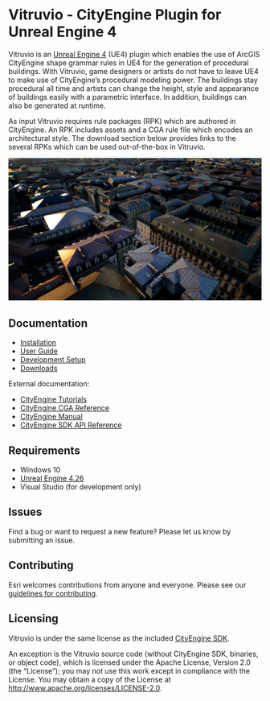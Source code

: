 # Vitruvio - CityEngine Plugin for Unreal Engine 4

Vitruvio is an [Unreal Engine 4](https://www.unrealengine.com/) (UE4) plugin which enables the use of ArcGIS CityEngine shape grammar rules in UE4 for the generation of procedural buildings. With Vitruvio, game designers or artists do not have to leave UE4 to make use of CityEngine’s procedural modeling power. The buildings stay procedural all time and artists can change the height, style and appearance of buildings easily with a parametric interface. In addition, buildings can also be generated at runtime.

As input Vitruvio requires rule packages (RPK) which are authored in CityEngine. An RPK includes assets and a CGA rule file which encodes an architectural style. The download section below provides links to the several RPKs which can be used out-of-the-box in Vitruvio.

![City generated using Vitruvio](doc/img/vitruvio_paris.jpg)

## Documentation

* [Installation](doc/installation.md)
* [User Guide](doc/usage.md)
* [Development Setup](doc/setup.md)
* [Downloads](doc/downloads.md)

External documentation:
* [CityEngine Tutorials](https://doc.arcgis.com/en/cityengine/latest/tutorials/introduction-to-the-cityengine-tutorials.htm)
* [CityEngine CGA Reference](https://doc.arcgis.com/en/cityengine/latest/cga/cityengine-cga-introduction.htm)
* [CityEngine Manual](https://doc.arcgis.com/en/cityengine/latest/help/cityengine-help-intro.htm)
* [CityEngine SDK API Reference](https://esri.github.io/cityengine-sdk/html/index.html)

## Requirements

* Windows 10
* [Unreal Engine 4.26](https://www.unrealengine.com/en-US/download)
* Visual Studio (for development only)

## Issues

Find a bug or want to request a new feature?  Please let us know by submitting an issue.

## Contributing

Esri welcomes contributions from anyone and everyone. Please see our [guidelines for contributing](https://github.com/esri/contributing).


## Licensing

Vitruvio is under the same license as the included [CityEngine SDK](https://github.com/Esri/esri-cityengine-sdk#licensing).

An exception is the Vitruvio source code (without CityEngine SDK, binaries, or object code), which is licensed under the Apache License, Version 2.0 (the “License”); you may not use this work except in compliance with the License. You may obtain a copy of the License at http://www.apache.org/licenses/LICENSE-2.0.
